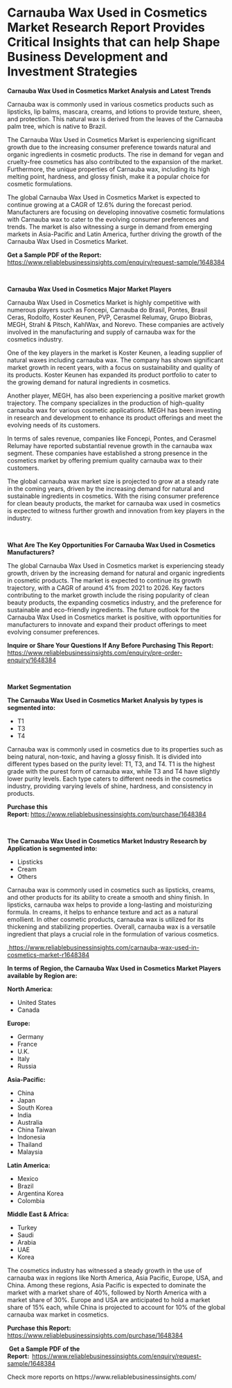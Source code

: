 <p><h1>Carnauba Wax Used in Cosmetics Market Research Report Provides Critical Insights that can help Shape Business Development and Investment Strategies</h1></p><p><strong>Carnauba Wax Used in Cosmetics Market Analysis and Latest Trends</strong></p>
<p><p>Carnauba wax is commonly used in various cosmetics products such as lipsticks, lip balms, mascara, creams, and lotions to provide texture, sheen, and protection. This natural wax is derived from the leaves of the Carnauba palm tree, which is native to Brazil.</p><p>The Carnauba Wax Used in Cosmetics Market is experiencing significant growth due to the increasing consumer preference towards natural and organic ingredients in cosmetic products. The rise in demand for vegan and cruelty-free cosmetics has also contributed to the expansion of the market. Furthermore, the unique properties of Carnauba wax, including its high melting point, hardness, and glossy finish, make it a popular choice for cosmetic formulations.</p><p>The global Carnauba Wax Used in Cosmetics Market is expected to continue growing at a CAGR of 12.6% during the forecast period. Manufacturers are focusing on developing innovative cosmetic formulations with Carnauba wax to cater to the evolving consumer preferences and trends. The market is also witnessing a surge in demand from emerging markets in Asia-Pacific and Latin America, further driving the growth of the Carnauba Wax Used in Cosmetics Market.</p></p>
<p><strong>Get a Sample PDF of the Report:&nbsp;</strong> <a href="https://www.reliablebusinessinsights.com/enquiry/request-sample/1648384">https://www.reliablebusinessinsights.com/enquiry/request-sample/1648384</a></p>
<p>&nbsp;</p>
<p><strong>Carnauba Wax Used in Cosmetics Major Market Players</strong></p>
<p><p>Carnauba Wax Used in Cosmetics Market is highly competitive with numerous players such as Foncepi, Carnauba do Brasil, Pontes, Brasil Ceras, Rodolfo, Koster Keunen, PVP, Cerasmel Relumay, Grupo Biobras, MEGH, Strahl & Pitsch, KahlWax, and Norevo. These companies are actively involved in the manufacturing and supply of carnauba wax for the cosmetics industry.</p><p>One of the key players in the market is Koster Keunen, a leading supplier of natural waxes including carnauba wax. The company has shown significant market growth in recent years, with a focus on sustainability and quality of its products. Koster Keunen has expanded its product portfolio to cater to the growing demand for natural ingredients in cosmetics.</p><p>Another player, MEGH, has also been experiencing a positive market growth trajectory. The company specializes in the production of high-quality carnauba wax for various cosmetic applications. MEGH has been investing in research and development to enhance its product offerings and meet the evolving needs of its customers.</p><p>In terms of sales revenue, companies like Foncepi, Pontes, and Cerasmel Relumay have reported substantial revenue growth in the carnauba wax segment. These companies have established a strong presence in the cosmetics market by offering premium quality carnauba wax to their customers.</p><p>The global carnauba wax market size is projected to grow at a steady rate in the coming years, driven by the increasing demand for natural and sustainable ingredients in cosmetics. With the rising consumer preference for clean beauty products, the market for carnauba wax used in cosmetics is expected to witness further growth and innovation from key players in the industry.</p></p>
<p>&nbsp;</p>
<p><strong>What Are The Key Opportunities For Carnauba Wax Used in Cosmetics Manufacturers?</strong></p>
<p><p>The global Carnauba Wax Used in Cosmetics market is experiencing steady growth, driven by the increasing demand for natural and organic ingredients in cosmetic products. The market is expected to continue its growth trajectory, with a CAGR of around 4% from 2021 to 2026. Key factors contributing to the market growth include the rising popularity of clean beauty products, the expanding cosmetics industry, and the preference for sustainable and eco-friendly ingredients. The future outlook for the Carnauba Wax Used in Cosmetics market is positive, with opportunities for manufacturers to innovate and expand their product offerings to meet evolving consumer preferences.</p></p>
<p><strong>Inquire or Share Your Questions If Any Before Purchasing This Report:</strong> <a href="https://www.reliablebusinessinsights.com/enquiry/pre-order-enquiry/1648384">https://www.reliablebusinessinsights.com/enquiry/pre-order-enquiry/1648384</a></p>
<p>&nbsp;</p>
<p><strong>Market Segmentation</strong></p>
<p><strong>The Carnauba Wax Used in Cosmetics Market Analysis by types is segmented into:</strong></p>
<p><ul><li>T1</li><li>T3</li><li>T4</li></ul></p>
<p><p>Carnauba wax is commonly used in cosmetics due to its properties such as being natural, non-toxic, and having a glossy finish. It is divided into different types based on the purity level: T1, T3, and T4. T1 is the highest grade with the purest form of carnauba wax, while T3 and T4 have slightly lower purity levels. Each type caters to different needs in the cosmetics industry, providing varying levels of shine, hardness, and consistency in products.</p></p>
<p><strong>Purchase this Report:&nbsp;</strong><a href="https://www.reliablebusinessinsights.com/purchase/1648384">https://www.reliablebusinessinsights.com/purchase/1648384</a></p>
<p>&nbsp;</p>
<p><strong>The Carnauba Wax Used in Cosmetics Market Industry Research by Application is segmented into:</strong></p>
<p><ul><li>Lipsticks</li><li>Cream</li><li>Others</li></ul></p>
<p><p>Carnauba wax is commonly used in cosmetics such as lipsticks, creams, and other products for its ability to create a smooth and shiny finish. In lipsticks, carnauba wax helps to provide a long-lasting and moisturizing formula. In creams, it helps to enhance texture and act as a natural emollient. In other cosmetic products, carnauba wax is utilized for its thickening and stabilizing properties. Overall, carnauba wax is a versatile ingredient that plays a crucial role in the formulation of various cosmetics.</p></p>
<p><a href="https://www.reliablebusinessinsights.com/carnauba-wax-used-in-cosmetics-market-r1648384">&nbsp;https://www.reliablebusinessinsights.com/carnauba-wax-used-in-cosmetics-market-r1648384</a></p>
<p><strong>In terms of Region, the Carnauba Wax Used in Cosmetics Market Players available by Region are:</strong></p>
<p>
    <p> <strong> North America: </strong>
        <ul>
            <li>United States</li>
            <li>Canada</li>
        </ul>
        </p> 
    <p> <strong> Europe: </strong>
        <ul>
            <li>Germany</li>
            <li>France</li>
            <li>U.K.</li>
            <li>Italy</li>
            <li>Russia</li>
        </ul>
        </p> 
    <p> <strong> Asia-Pacific: </strong>
        <ul>
            <li>China</li>
            <li>Japan</li>
            <li>South Korea</li>
            <li>India</li>
            <li>Australia</li>
            <li>China Taiwan</li>
            <li>Indonesia</li>
            <li>Thailand</li>
            <li>Malaysia</li>
        </ul>
        </p> 
    <p> <strong> Latin America: </strong>
        <ul>
            <li>Mexico</li>
            <li>Brazil</li>
            <li>Argentina Korea</li>
            <li>Colombia</li>
        </ul>
        </p> 
    <p> <strong> Middle East & Africa: </strong>
        <ul>
            <li>Turkey</li>
            <li>Saudi</li>
            <li>Arabia</li>
            <li>UAE</li>
            <li>Korea</li>
        </ul>
    </p>
    </p>
<p><p>The cosmetics industry has witnessed a steady growth in the use of carnauba wax in regions like North America, Asia Pacific, Europe, USA, and China. Among these regions, Asia Pacific is expected to dominate the market with a market share of 40%, followed by North America with a market share of 30%. Europe and USA are anticipated to hold a market share of 15% each, while China is projected to account for 10% of the global carnauba wax market in cosmetics.</p></p>
<p><strong>Purchase this Report: </strong><a href="https://www.reliablebusinessinsights.com/purchase/1648384">https://www.reliablebusinessinsights.com/purchase/1648384</a></p>
<p>&nbsp;<strong>Get a Sample PDF of the Report:&nbsp;&nbsp;</strong><a href="https://www.reliablebusinessinsights.com/enquiry/request-sample/1648384">https://www.reliablebusinessinsights.com/enquiry/request-sample/1648384</a></p>
<p><strong></strong></p>
<p>Check more reports on https://www.reliablebusinessinsights.com/</p>